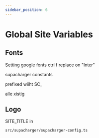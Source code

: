 ```yaml
---
sidebar_position: 6
---
```


# Global Site Variables

## Fonts

Setting google fonts
ctrl f replace on "Inter"

supacharger constants

prefixed wiiht SC_ 

alle xistig 

## Logo

SITE_TITLE in

``src/supacharger/supacharger-config.ts``